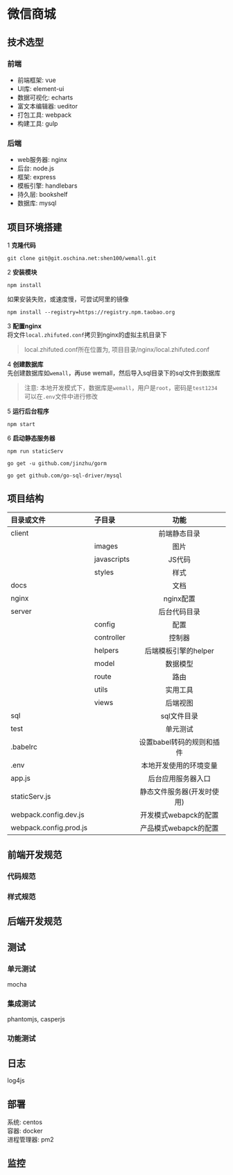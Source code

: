 # 微信商城

## 技术选型
### 前端
* 前端框架: vue
* UI库: element-ui
* 数据可视化: echarts
* 富文本编辑器: ueditor
* 打包工具: webpack
* 构建工具: gulp

### 后端
* web服务器: nginx
* 后台: node.js
* 框架: express
* 模板引擎: handlebars
* 持久层: bookshelf
* 数据库: mysql  

## 项目环境搭建
1 **克隆代码**

```
git clone git@git.oschina.net:shen100/wemall.git
```

2 **安装模块**

```
npm install
```
如果安装失败，或速度慢，可尝试阿里的镜像

```
npm install --registry=https://registry.npm.taobao.org
```

3 **配置nginx**  
将文件`local.zhifuted.conf`拷贝到nginx的虚拟主机目录下  
>local.zhifuted.conf所在位置为, 项目目录/nginx/local.zhifuted.conf

4 **创建数据库**  
先创建数据库如`wemall`，再use wemall，然后导入sql目录下的sql文件到数据库  
>注意: 本地开发模式下，数据库是`wemall`，用户是`root`，密码是`test1234`  
>可以在`.env`文件中进行修改
 
5 **运行后台程序**

```
npm start
```

6 **启动静态服务器**

```
npm run staticServ
```

```
go get -u github.com/jinzhu/gorm
```

```
go get github.com/go-sql-driver/mysql
```
## 项目结构
| 目录或文件     | 子目录     | 功能     |  
|:--------|:--------|:-------:|  
| client  |         |  前端静态目录|
|         | images        |  图片|
|         | javascripts   |  JS代码|
|         | styles        |  样式|
| docs    |         |  文档|
| nginx    |         |  nginx配置|
| server   |         |  后台代码目录|
|          | config        |  配置|
|          | controller        |  控制器|
|          | helpers        |  后端模板引擎的helper|
|          | model        |  数据模型|
|          | route        |  路由|
|          | utils        |  实用工具|
|          | views        |  后端视图|
| sql      |         |  sql文件目录|
| test     |         | 单元测试|
| .babelrc |         | 设置babel转码的规则和插件|
| .env |         | 本地开发使用的环境变量|
| app.js |         | 后台应用服务器入口|
| staticServ.js |         | 静态文件服务器(开发时使用)|
| webpack.config.dev.js     |         | 开发模式webapck的配置|
| webpack.config.prod.js     |         | 产品模式webapck的配置|




## 前端开发规范
### 代码规范

### 样式规范

## 后端开发规范

## 测试

### 单元测试
mocha  
### 集成测试
phantomjs, casperjs  
### 功能测试

## 日志
log4js

## 部署
系统: centos  
容器: docker  
进程管理器: pm2
## 监控

